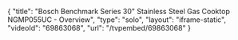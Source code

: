 {
    "title": "Bosch Benchmark Series 30\" Stainless Steel Gas Cooktop NGMP055UC - Overview",
    "type": "solo",
    "layout": "iframe-static",
    "videoId": "69863068",
    "url": "\/tvpembed\/69863068"
}
